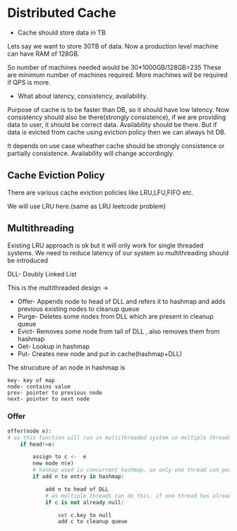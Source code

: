 
# Distributed Cache

- Cache should store data in TB

Lets say we want to store 30TB of data. Now a production
level machine can have RAM of 128GB.

So number of machines needed would be 30*1000GB/128GB=235
These are minimum number of machines required. More machines will be required
if QPS is more.

- What about latency, consistency, availability.

Purpose of cache is to be faster than DB, so it should have low latency.
Now consistency should also be there(strongly consistence), if we are providing data to user, it should be correct data.
Availability should be there. But if data is evicted from cache using eviction policy then we can always hit DB.

It depends on use case wheather cache should be strongly consistence or partially consistence. Availability will change accordingly.


## Cache Eviction Policy

There are various cache eviction policies like LRU,LFU,FIFO etc.

We will use LRU here.(same as LRU leetcode problem)

## Multithreading
Existing LRU approach is ok but it will only work for single threaded systems.
We need to reduce latency of our system so multithreading should be introduced

DLL- Doubly Linked List

This is the multithreaded design ->
- Offer- Appends node to head of DLL and refers it to hashmap and adds previous existing nodes to cleanup queue
- Purge- Deletes some nodes from DLL which are present in cleanup queue
- Evict- Removes some node from tail of DLL , also removes them from hashmap
- Get- Lookup in hashmap
- Put- Creates new node and put in cache(hashmap+DLL)

The strucuture of an node in hashmap is
```
key- key of map
node- contains value 
prev- pointer to previous node
next- pointer to next node 
```

### Offer

```python
offer(node e):
# as this function will run in multithreaded system so multiple threads can access same function at same time. If same node is already present at head then dont add it again as it will contain duplicates
    if head!=e:  

        assign to c <-  e
        new node n(e)    
        # hasmap used is concurrent hashmap, so only one thread can perform write operation for same bucket
        if add n to entry in hashmap:

            add n to head of DLL
            # as multiple threads can do this, if one thread has already marked for cleanup then no need to do it again
            if c is not already null:

                set c.key to null
                add c to cleanup queue

```
